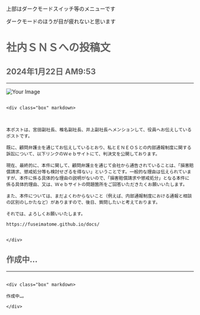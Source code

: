 <p class="top">上部はダークモードスイッチ等のメニューです
<p class="top">ダークモードのほうが目が疲れないと思います

# <span style="color: #616161;">社内ＳＮＳへの投稿文</span>


<div class="result" markdown>
  <div class="base" markdown>



## <span style="color: #616161;">2024年1月22日 AM9:53</span>

---


<div class="image-box">
  <img src="https://fuseimatome.github.io/docs/_static/eyecatch4-1.png" alt="Your Image">
</div>


````{card}

<div class="box" markdown>



本ポストは、宮田副社長、椎名副社長、井上副社長へメンションして、役員へお伝えしているポストです。

既に、顧問弁護士を通じてお伝えしているとおり、私とＥＮＥＯＳとの内部通報制度に関する訴訟について、以下リンクのＷｅｂサイトにて、判決文を公開しております。

現在、最終的に、本件に関して、顧問弁護士を通じて会社から通告されていることは、「損害賠償請求、懲戒処分等も検討せざるを得ない」ということです。一般的な理由は伝えられていますが、本件に係る具体的な理由の説明がないので、「損害賠償請求や懲戒処分」となる本件に係る具体的理由、又は、Ｗｅｂサイトの問題箇所をご回答いただきたくお願いいたします。

また、本件については、まだよくわからないこと（例えば、内部通報制度における通報と相談の区別のしかたなど）がありますので、後日、質問したいと考えております。

それでは、よろしくお願いいたします。

https://fuseimatome.github.io/docs/


</div>

```` 



## <span style="color: #616161;">作成中…</span>

---


````{card}

<div class="box" markdown>

作成中…。

</div>

```` 

  </div>
</div>